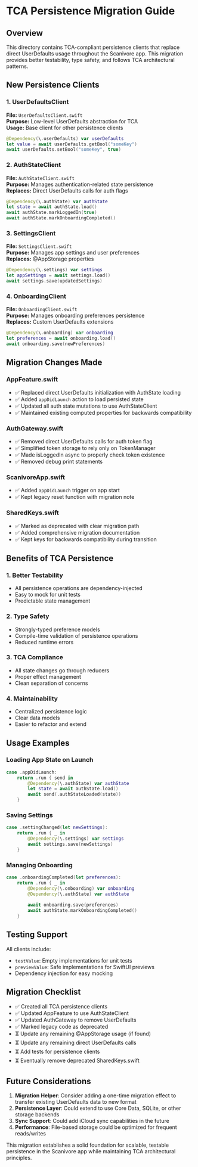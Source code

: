 # TCA Persistence Migration Guide

## Overview

This directory contains TCA-compliant persistence clients that replace direct UserDefaults usage throughout the Scanivore app. This migration provides better testability, type safety, and follows TCA architectural patterns.

## New Persistence Clients

### 1. UserDefaultsClient
**File:** `UserDefaultsClient.swift`  
**Purpose:** Low-level UserDefaults abstraction for TCA  
**Usage:** Base client for other persistence clients

```swift
@Dependency(\.userDefaults) var userDefaults
let value = await userDefaults.getBool("someKey")
await userDefaults.setBool("someKey", true)
```

### 2. AuthStateClient
**File:** `AuthStateClient.swift`  
**Purpose:** Manages authentication-related state persistence  
**Replaces:** Direct UserDefaults calls for auth flags

```swift
@Dependency(\.authState) var authState
let state = await authState.load()
await authState.markLoggedIn(true)
await authState.markOnboardingCompleted()
```

### 3. SettingsClient
**File:** `SettingsClient.swift`  
**Purpose:** Manages app settings and user preferences  
**Replaces:** @AppStorage properties

```swift
@Dependency(\.settings) var settings
let appSettings = await settings.load()
await settings.save(updatedSettings)
```

### 4. OnboardingClient
**File:** `OnboardingClient.swift`  
**Purpose:** Manages onboarding preferences persistence  
**Replaces:** Custom UserDefaults extensions

```swift
@Dependency(\.onboarding) var onboarding
let preferences = await onboarding.load()
await onboarding.save(newPreferences)
```

## Migration Changes Made

### AppFeature.swift
- ✅ Replaced direct UserDefaults initialization with AuthState loading
- ✅ Added `appDidLaunch` action to load persisted state
- ✅ Updated all auth state mutations to use AuthStateClient
- ✅ Maintained existing computed properties for backwards compatibility

### AuthGateway.swift
- ✅ Removed direct UserDefaults calls for auth token flag
- ✅ Simplified token storage to rely only on TokenManager
- ✅ Made isLoggedIn async to properly check token existence
- ✅ Removed debug print statements

### ScanivoreApp.swift
- ✅ Added `appDidLaunch` trigger on app start
- ✅ Kept legacy reset function with migration note

### SharedKeys.swift
- ✅ Marked as deprecated with clear migration path
- ✅ Added comprehensive migration documentation
- ✅ Kept keys for backwards compatibility during transition

## Benefits of TCA Persistence

### 1. **Better Testability**
- All persistence operations are dependency-injected
- Easy to mock for unit tests
- Predictable state management

### 2. **Type Safety**
- Strongly-typed preference models
- Compile-time validation of persistence operations
- Reduced runtime errors

### 3. **TCA Compliance**
- All state changes go through reducers
- Proper effect management
- Clean separation of concerns

### 4. **Maintainability**
- Centralized persistence logic
- Clear data models
- Easier to refactor and extend

## Usage Examples

### Loading App State on Launch
```swift
case .appDidLaunch:
    return .run { send in
        @Dependency(\.authState) var authState
        let state = await authState.load()
        await send(.authStateLoaded(state))
    }
```

### Saving Settings
```swift
case .settingChanged(let newSettings):
    return .run { _ in
        @Dependency(\.settings) var settings
        await settings.save(newSettings)
    }
```

### Managing Onboarding
```swift
case .onboardingCompleted(let preferences):
    return .run { _ in
        @Dependency(\.onboarding) var onboarding
        @Dependency(\.authState) var authState
        
        await onboarding.save(preferences)
        await authState.markOnboardingCompleted()
    }
```

## Testing Support

All clients include:
- `testValue`: Empty implementations for unit tests
- `previewValue`: Safe implementations for SwiftUI previews
- Dependency injection for easy mocking

## Migration Checklist

- ✅ Created all TCA persistence clients
- ✅ Updated AppFeature to use AuthStateClient
- ✅ Updated AuthGateway to remove UserDefaults
- ✅ Marked legacy code as deprecated
- ⏳ Update any remaining @AppStorage usage (if found)
- ⏳ Update any remaining direct UserDefaults calls
- ⏳ Add tests for persistence clients
- ⏳ Eventually remove deprecated SharedKeys.swift

## Future Considerations

1. **Migration Helper**: Consider adding a one-time migration effect to transfer existing UserDefaults data to new format
2. **Persistence Layer**: Could extend to use Core Data, SQLite, or other storage backends
3. **Sync Support**: Could add iCloud sync capabilities in the future
4. **Performance**: File-based storage could be optimized for frequent reads/writes

This migration establishes a solid foundation for scalable, testable persistence in the Scanivore app while maintaining TCA architectural principles.